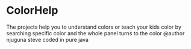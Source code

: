 # ColorHelp
The projects help you to understand colors or teach your kids color by searching specific color and the whole panel turns to the 
color
@author njuguna steve
coded in pure java 
